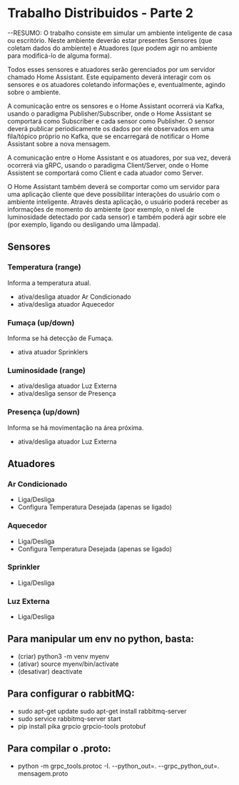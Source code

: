 # Trabalho Distribuidos - Parte 2

--RESUMO:
O trabalho consiste em simular um ambiente inteligente de casa ou escritório. Neste ambiente deverão estar presentes Sensores (que coletam dados do ambiente) e Atuadores (que podem agir no ambiente para modificá-lo de alguma forma).

Todos esses sensores e atuadores serão gerenciados por um servidor chamado Home Assistant. Este equipamento deverá interagir com os sensores e os atuadores coletando informações e, eventualmente, agindo sobre o ambiente.

A comunicação entre os sensores e o Home Assistant ocorrerá via Kafka, usando o paradigma Publisher/Subscriber, onde o Home Assistant se comportará como
Subscriber e cada sensor como Publisher. O sensor deverá publicar periodicamente os dados por ele observados em uma fila/tópico próprio no Kafka, que se encarregará de notificar o Home Assistant sobre a nova mensagem.

A comunicação entre o Home Assistant e os atuadores, por sua vez, deverá ocorrerá via gRPC, usando o paradigma Client/Server, onde o Home Assistent se comportará como Client e cada atuador como Server.

O Home Assistant também deverá se comportar como um servidor para uma aplicação cliente que deve possibilitar interações do usuário com o ambiente inteligente. Através desta aplicação, o usuário poderá receber as informações de momento do ambiente (por exemplo, o nível de luminosidade detectado por cada sensor) e também poderá agir sobre ele (por exemplo, ligando ou desligando uma lâmpada).

## Sensores
### Temperatura (range)
Informa a temperatura atual.
- ativa/desliga atuador Ar Condicionado
- ativa/desliga atuador Aquecedor

### Fumaça (up/down)
Informa se há detecção de Fumaça.
- ativa atuador Sprinklers

### Luminosidade (range)
- ativa/desliga atuador Luz Externa
- ativa/desliga sensor de Presença

### Presença (up/down)
Informa se há movimentação na área próxima.
- ativa/desliga atuador Luz Externa

## Atuadores
### Ar Condicionado
- Liga/Desliga
- Configura Temperatura Desejada (apenas se ligado)

### Aquecedor
- Liga/Desliga
- Configura Temperatura Desejada (apenas se ligado)

### Sprinkler
- Liga/Desliga

### Luz Externa
- Liga/Desliga

## Para manipular um env no python, basta:
- (criar) python3 -m venv myenv
- (ativar) source myenv/bin/activate
- (desativar) deactivate

## Para configurar o rabbitMQ:
- sudo apt-get update
  sudo apt-get install rabbitmq-server
- sudo service rabbitmq-server start
- pip install pika grpcio grpcio-tools protobuf

## Para compilar o .proto:
- python -m grpc_tools.protoc -I. --python_out=. --grpc_python_out=. mensagem.proto
